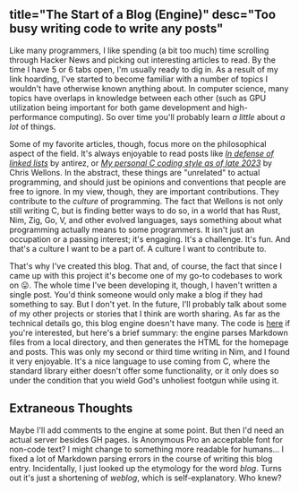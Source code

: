 title="The Start of a Blog (Engine)"
desc="Too busy writing code to write any posts"
-
Like many programmers, I like spending (a bit too much) time scrolling through Hacker News and picking out interesting articles to read. By the time I have 5 or 6 tabs open, I'm usually ready to dig in. As a result of my link hoarding, I've started to become familiar with a number of topics I wouldn't have otherwise known anything about. In computer science, many topics have overlaps in knowledge between each other (such as GPU utilization being important for both game development and high-performance computing). So over time you'll probably learn *a little* about *a lot* of things.  

Some of my favorite articles, though, focus more on the philosophical aspect of the field. It's always enjoyable to read posts like *[In defense of linked lists](http://antirez.com/news/138)* by antirez, or *[My personal C coding style as of late 2023](https://nullprogram.com/blog/2023/10/08/)* by Chris Wellons. In the abstract, these things are "unrelated" to actual programming, and should just be opinions and conventions that people are free to ignore. In my view, though, they are important contributions. They contribute to the *culture* of programming. The fact that Wellons is not only still writing C, but is finding better ways to do so, in a world that has Rust, Nim, Zig, Go, V, and other evolved languages, says something about what programming actually means to some programmers. It isn't just an occupation or a passing interest; it's engaging. It's a challenge. It's fun. And that's a culture I want to be a part of. A culture I want to contribute to.  

That's why I've created this blog. That and, of course, the fact that since I came up with this project it's become one of my go-to codebases to work on 😛. The whole time I've been developing it, though, I haven't written a single post. You'd think someone would only make a blog if they had something to say. But I don't yet. In the future, I'll probably talk about some of my other projects or stories that I think are worth sharing. As far as the technical details go, this blog engine doesn't have many. The code is [here](https://github.com/tjk113/tjk113.github.io/tree/main/src) if you're interested, but here's a brief summary: the engine parses Markdown files from a local directory, and then generates the HTML for the homepage and posts. This was only my second or third time writing in Nim, and I found it very enjoyable. It's a nice language to use coming from C, where the standard library either doesn't offer some functionality, or it only does so under the condition that you wield God's unholiest footgun while using it.

## Extraneous Thoughts
Maybe I'll add comments to the engine at some point. But then I'd need an actual server besides GH pages.
Is Anonymous Pro an acceptable font for non-code text? I might change to something more readable for humans...
I fixed a lot of Markdown parsing errors in the course of writing this blog entry. Incidentally, I just looked up the etymology for the word *blog*. Turns out it's just a shortening of *weblog*, which is self-explanatory. Who knew?